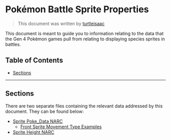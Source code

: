 # Pokémon Battle Sprite Properties
> This document was written by [turtleisaac](https://github.com/turtleisaac)

This document is meant to guide you to information relating to the data that the Gen 4 Pokémon games pull from relating to displaying species sprites in battles.

## Table of Contents
* [Sections](#sections)
---

## Sections
There are two separate files containing the relevant data addressed by this document. They can be found below:
* [Sprite Poke_Data NARC](poke_data.md)
  * [Front Sprite Movement Type Examples](front_movement_types.md)
* [Sprite Height NARC](height.md)

